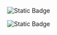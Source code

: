 ![Static Badge](https://img.shields.io/badge/by%20caio-cyan)


![Static Badge](https://img.shields.io/badge/state-em%20desenvolvimento-blue)
